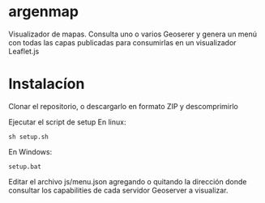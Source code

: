 # argenmap
Visualizador de mapas. Consulta uno o varios Geoserer y genera un menú con todas las capas publicadas para consumirlas en un visualizador Leaflet.js

# Instalacíon
Clonar el repositorio, o descargarlo en formato ZIP y descomprimirlo

Ejecutar el script de setup
En linux:

```sh setup.sh```

En Windows:

```setup.bat```

Editar el archivo js/menu.json agregando o quitando la dirección donde consultar los capabilities de cada servidor Geoserver a visualizar.


